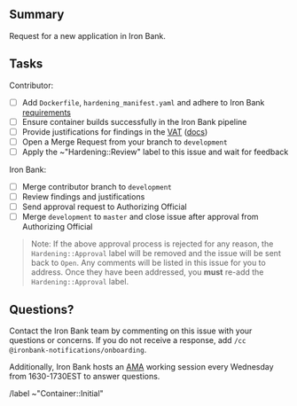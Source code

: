 ## Summary

Request for a new application in Iron Bank.

## Tasks

Contributor:
- [ ] Add `Dockerfile`, `hardening_manifest.yaml` and adhere to Iron Bank [requirements](https://repo1.dso.mil/dsop/dccscr/-/tree/master/Hardening)
- [ ] Ensure container builds successfully in the Iron Bank pipeline
- [ ] Provide justifications for findings in the [VAT](https://vat.dso.mil) ([docs](https://repo1.dso.mil/dsop/dccscr/-/blob/master/pre-approval/vat.md))
- [ ] Open a Merge Request from your branch to `development`
- [ ] Apply the ~"Hardening::Review" label to this issue and wait for feedback

Iron Bank:
- [ ] Merge contributor branch to `development`
- [ ] Review findings and justifications
- [ ] Send approval request to Authorizing Official
- [ ] Merge `development` to `master` and close issue after approval from Authorizing Official

> Note: If the above approval process is rejected for any reason, the `Hardening::Approval` label will be removed and the issue will be sent back to `Open`. Any comments will be listed in this issue for you to address. Once they have been addressed, you **must** re-add the `Hardening::Approval` label.

## Questions?

Contact the Iron Bank team by commenting on this issue with your questions or concerns. If you do not receive a response, add `/cc @ironbank-notifications/onboarding`.

Additionally, Iron Bank hosts an [AMA](https://www.zoomgov.com/meeting/register/vJIsf-ytpz8qHSN_JW8Hl9Qf0AZZXSCSmfo) working session every Wednesday from 1630-1730EST to answer questions.


/label ~"Container::Initial"

